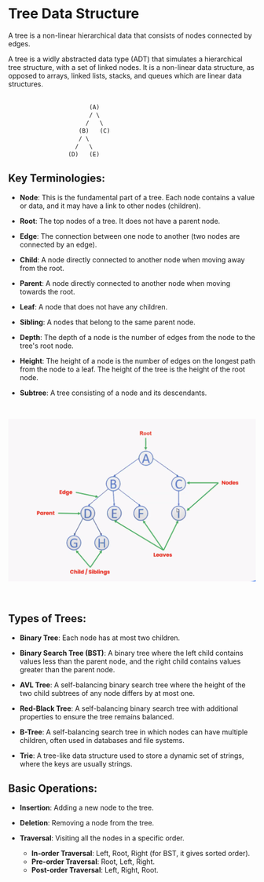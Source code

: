 # Tree Data Structure

A tree is a non-linear hierarchical data that consists of nodes connected by edges.

A tree is a  widly abstracted data type (ADT) that simulates a hierarchical tree structure, with a set of linked nodes. It is a non-linear data structure, as opposed to arrays, linked lists, stacks, and queues which are linear data structures.

```plaintext

                       (A)
                       / \
                      /   \
                    (B)   (C)
                    / \ 
                   /   \
                 (D)   (E)

```


## Key Terminologies:

- **Node**: This is the fundamental part of a tree. Each node contains a value or data, and it may have a link to other nodes (children).

- **Root**: The top nodes of a tree. It does not have a parent node.

- **Edge**: The connection between one node to another (two nodes are connected by an edge).

- **Child**: A node directly connected to another node when moving away from the root.

- **Parent**: A node directly connected to another node when moving towards the root.

- **Leaf**: A node that does not have any children.

- **Sibling**: A nodes that belong to the same parent node.

- **Depth**: The depth of a node is the number of edges from the node to the tree's root node.

- **Height**: The height of a node is the number of edges on the longest path from the node to a leaf. The height of the tree is the height of the root node.

- **Subtree**: A tree consisting of a node and its descendants.

</br>

![Tree Data structure](../../../res/img/TreeImage.png)

</br>

## Types of Trees:

- **Binary Tree**: Each node has at most two children.

- **Binary Search Tree (BST)**: A binary tree where the left child contains values less than the parent node, and the right child contains values greater than the parent node.

- **AVL Tree**: A self-balancing binary search tree where the height of the two child subtrees of any node differs by at most one.

- **Red-Black Tree**: A self-balancing binary search tree with additional properties to ensure the tree remains balanced.

- **B-Tree**: A self-balancing search tree in which nodes can have multiple children, often used in databases and file systems.

- **Trie**: A tree-like data structure used to store a dynamic set of strings, where the keys are usually strings.


## Basic Operations:

 - **Insertion**: Adding a new node to the tree.

 - **Deletion**: Removing a node from the tree.

 - **Traversal**: Visiting all the nodes in a specific order.
     - **In-order Traversal**: Left, Root, Right (for BST, it gives sorted order).
     - **Pre-order Traversal**: Root, Left, Right.
     - **Post-order Traversal**: Left, Right, Root.
